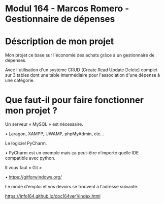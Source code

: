 #  Modul 164 - Marcos Romero - Gestionnaire de dépenses  

#  Déscription de mon projet 
Mon projet ce base sur l'économie des achats grâce à un gestionnaire de dépenses.

Avec l'utilisation d'un système CRUD (Create Read Update Delete) complet sur 3 tables dont une table intermédiaire pour l'association d'une dépense à une catégorie.

# Que faut-il pour faire fonctionner mon projet ?
Un serveur « MySQL » est nécessaire.

•	Laragon, XAMPP, UWAMP, phpMyAdmin, etc…

Le logiciel PyCharm.

•	PyCharm est un exemple mais ça peut-être n’importe quelle IDE compatible avec python.

Il vous faut « Git »

•	https://gitforwindows.org/





Le mode d'emploi et vos devoirs se trouvent à l'adresse suivante.

https://info164.github.io/doc164ver1/index.html
